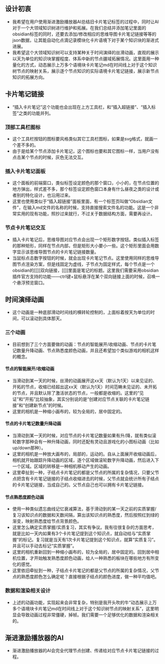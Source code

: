 ## 设计初衷
- 我希望在用户使用渐进激励播放器AI总结旧卡片笔记标签的过程中，同时让AI对于一个大领域知识树进行维护和拓展。在我们总结并添加笔记里面的obsidian标签的同时，还要去添加/修改相应的思维导图卡片笔记链接等等的json数据，让其能自动化点滴记录模块化卡片语境下对于某个知识块的渐进式进展。
- 我希望这个大领域知识树可以支持某种关于时间演绎的丝滑动画，直观的展示以天为单位的知识块掌握程度、体系中新的节点疆域拓展情况。这里面用一种量化的方式，动态展示上万多个语境块卡片笔记md在时间线上对于这个知识树节点的映射关系，展示逐个节点知识的实际语境卡片笔记链接，展示新节点知识的拓展方向。

## 卡片笔记链接
- “插入卡片笔记”这个功能也会出现在上方工具栏，和“插入超链接”、“插入标签”之类的功能并列。

### 顶部工具栏图标
- 这个工具栏按钮的图标要风格类似其它工具栏图标，如果是svg格式，就画一个差不多的。
- 由于是给某个节点添加卡片笔记，这个图标也要和其它图标一样，当用户没有点击某个节点的时候，灰色无法交互。

### 插入卡片笔记面板
- 这个面板的前端窗口，类似标签设定颜色的那个窗口，小小的，在节点位置的地方弹出，样式差不多，那个标签设定颜色窗口本身有什么昼夜之类的设计或者别的特化设计，也沿用过来。
- 这里也使用类似于“插入超链接”面板里面，有一个标签页叫做“Obsidian文件”，在输入md文件的名称的时候，支持直接搜索文件名的功能。这是一个非常实用的现有功能，照抄过来就行，不过关于数据结构方面，需要再设计。

### 节点卡片笔记交互
- 插入卡片笔记后，思维导图对应节点会出现一个矩形数字按钮。类似插入标签的那种矩形，同样在节点内部，但是矩形大小要小一些。这个矩形里面会用数字显示该思维导图节点的卡片笔记链接数量。
- 当鼠标点击数字按钮的时候，就会出现卡片笔记节点。这里使用同样的思维导图节点渲染方案，但是线固定为虚线，子节点为固定样式，每个节点是一个obsidian的[[]]双向链接，[[]]里面是笔记的标题。这里我们需要采用obsidian插件官方支持的功能——ctrl键+鼠标悬浮在某个双向链接上面的时候，召唤一个悬浮预览窗口。

## 时间演绎动画
- 这个动画是一种底部滑动时间线的横转轮控制的，上面标着按天为单位的时间，可以滚动到具体那天。

### 三个动画
- 目前想到了三个方面要做的动画：节点的智能展开/收缩动画、节点的卡片笔记数量升降动画、节点熟悉度颜色动画，并且还希望加个类似游戏的相机这样的概念。

#### 节点的智能展开/收缩动画
- 当滑动到某一天的时候，丝滑的动画展开这xx天（默认为1天）以来见证的、开拓的节点，收缩已经超出这xx天（默认为1天）时间范畴未见证的、未开拓的节点，并且默认除了激活状态的节点，一般都是收缩的。这里的“见证”和“开拓”比较抽象，其实分别说的是“创建对应节点关联的卡片笔记链接”和“创建新节点”的时候。
- 这里的相机是一种缩小画布的，较为全局的，居中固定的。

#### 节点的卡片笔记数量升降动画
- 当滑动到某一天的时候，对应节点的卡片笔记数量如果有升/降，就有类似滚轮数字那种会有一种升降动画，同时还配有灵动且游戏化的小图标动画（比如up/down那种）。
- 这里的相机是一种放大画布的，局部的，运动的。自从上面展开收缩动画后，相机就开始跟踪升降动画的区域，逐个区域做滚轮数字升降动画，然后进入下一个区域。区域的转移是一种相机移动产生的动画。
- 这里牵扯到一种，子结点卡片笔记的都是父节点的所属的复杂情况，只要父节点把含有卡片笔记链接的子结点收缩进去的时候，父节点就会统计所有子结点的卡片笔记链接，当成自己的。父节点自己也可以拥有卡片笔记链接。

#### 节点熟悉度颜色动画
- 使用一种类似遗忘曲线记忆衰减算法，基于滑动到的某一天之前的实质掌握/复习该知识点的数据和天数间隔，算出该知识点的熟悉度，然后按照红到绿的渐变，映射熟悉度给节点背景颜色。
- 这里怎么确定实质掌握/实质复习，其实有争议。我有往很复杂的方面思考，就是比如一天内如果有3个卡片笔记提到这个知识点，就自动给与“实质掌握”的标记。复习就是当天有1次卡片笔记提到这个知识点，就算“实质复习”。并且可以手动去标记“实质掌握”。
- 这里的相机重新回到一种缩小画布的，较为全局的，居中固定的。回到居中相机位置，才开始触发熟悉度颜色动画，给人一种熟悉的板块在哪些地方有所变化的感觉。
- 这里依旧牵扯到一种，子结点卡片笔记的都是父节点的所属的复杂情况，父节点的熟悉度颜色怎么确定呢？直接根据子结点的颜色进度，做一种平均值吧。

### 数据和渲染相关设计
- 上述的动画功能，实现起来会非常复杂，特别是我开头吹的牛“动态展示上万多个语境块卡片笔记md在时间线上对于这个知识树节点的映射关系”，这里明显会导致动画过程非常僵硬，掉帧。我们需要一个足够优化的数据和渲染相关的。

## 渐进激励播放器的AI
- 渐进激励播放器的AI会完全代理节点创建、传递给对应节点卡片笔记链接的过程。